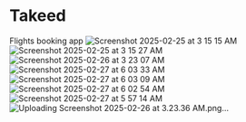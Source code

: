 # Takeed

Flights booking app
![Screenshot 2025-02-25 at 3 15 15 AM](https://github.com/user-attachments/assets/c48985be-489d-4e60-ad64-69fc71c25609)
![Screenshot 2025-02-25 at 3 15 27 AM](https://github.com/user-attachments/assets/fc6a2e86-6a26-48db-a75c-b3cdae49a24a)
![Screenshot 2025-02-26 at 3 23 07 AM](https://github.com/user-attachments/assets/7c8847d0-44ca-4be6-bb76-a1ef5318e257)
![Screenshot 2025-02-27 at 6 03 33 AM](https://github.com/user-attachments/assets/b2729cb8-1487-425b-9aad-fc59d80a90aa)
![Screenshot 2025-02-27 at 6 03 09 AM](https://github.com/user-attachments/assets/590eb657-a888-4f2e-8cfe-d95d8e933a92)
![Screenshot 2025-02-27 at 6 02 54 AM](https://github.com/user-attachments/assets/379262ec-dc98-4b82-992a-ac79beee151b)
![Screenshot 2025-02-27 at 5 57 14 AM](https://github.com/user-attachments/assets/d26d9b3d-6c86-47aa-aa47-d86c30a39a77)
![Uploading Screenshot 2025-02-26 at 3.23.36 AM.png…]()
